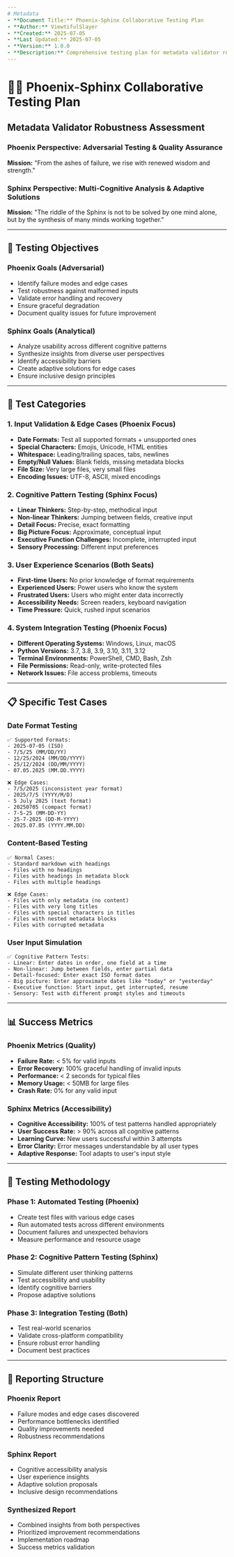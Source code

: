 ```yaml
---
# Metadata
- **Document Title:** Phoenix-Sphinx Collaborative Testing Plan
- **Author:** ViewtifulSlayer
- **Created:** 2025-07-05
- **Last Updated:** 2025-07-05
- **Version:** 1.0.0
- **Description:** Comprehensive testing plan for metadata validator robustness and accessibility
---
```


# 🦅🐺 Phoenix-Sphinx Collaborative Testing Plan
## Metadata Validator Robustness Assessment

### **Phoenix Perspective: Adversarial Testing & Quality Assurance**
**Mission:** "From the ashes of failure, we rise with renewed wisdom and strength."

### **Sphinx Perspective: Multi-Cognitive Analysis & Adaptive Solutions**
**Mission:** "The riddle of the Sphinx is not to be solved by one mind alone, but by the synthesis of many minds working together."

---

## 🎯 **Testing Objectives**

### **Phoenix Goals (Adversarial)**
- Identify failure modes and edge cases
- Test robustness against malformed inputs
- Validate error handling and recovery
- Ensure graceful degradation
- Document quality issues for future improvement

### **Sphinx Goals (Analytical)**
- Analyze usability across different cognitive patterns
- Synthesize insights from diverse user perspectives
- Identify accessibility barriers
- Create adaptive solutions for edge cases
- Ensure inclusive design principles

---

## 🧪 **Test Categories**

### **1. Input Validation & Edge Cases (Phoenix Focus)**
- **Date Formats:** Test all supported formats + unsupported ones
- **Special Characters:** Emojis, Unicode, HTML entities
- **Whitespace:** Leading/trailing spaces, tabs, newlines
- **Empty/Null Values:** Blank fields, missing metadata blocks
- **File Size:** Very large files, very small files
- **Encoding Issues:** UTF-8, ASCII, mixed encodings

### **2. Cognitive Pattern Testing (Sphinx Focus)**
- **Linear Thinkers:** Step-by-step, methodical input
- **Non-linear Thinkers:** Jumping between fields, creative input
- **Detail Focus:** Precise, exact formatting
- **Big Picture Focus:** Approximate, conceptual input
- **Executive Function Challenges:** Incomplete, interrupted input
- **Sensory Processing:** Different input preferences

### **3. User Experience Scenarios (Both Seats)**
- **First-time Users:** No prior knowledge of format requirements
- **Experienced Users:** Power users who know the system
- **Frustrated Users:** Users who might enter data incorrectly
- **Accessibility Needs:** Screen readers, keyboard navigation
- **Time Pressure:** Quick, rushed input scenarios

### **4. System Integration Testing (Phoenix Focus)**
- **Different Operating Systems:** Windows, Linux, macOS
- **Python Versions:** 3.7, 3.8, 3.9, 3.10, 3.11, 3.12
- **Terminal Environments:** PowerShell, CMD, Bash, Zsh
- **File Permissions:** Read-only, write-protected files
- **Network Issues:** File access problems, timeouts

---

## 📋 **Specific Test Cases**

### **Date Format Testing**
```
✅ Supported Formats:
- 2025-07-05 (ISO)
- 7/5/25 (MM/DD/YY)
- 12/25/2024 (MM/DD/YYYY)
- 25/12/2024 (DD/MM/YYYY)
- 07.05.2025 (MM.DD.YYYY)

❌ Edge Cases:
- 7/5/2025 (inconsistent year format)
- 2025/7/5 (YYYY/M/D)
- 5 July 2025 (text format)
- 20250705 (compact format)
- 7-5-25 (MM-DD-YY)
- 25-7-2025 (DD-M-YYYY)
- 2025.07.05 (YYYY.MM.DD)
```

### **Content-Based Testing**
```
✅ Normal Cases:
- Standard markdown with headings
- Files with no headings
- Files with headings in metadata block
- Files with multiple headings

❌ Edge Cases:
- Files with only metadata (no content)
- Files with very long titles
- Files with special characters in titles
- Files with nested metadata blocks
- Files with corrupted metadata
```

### **User Input Simulation**
```
✅ Cognitive Pattern Tests:
- Linear: Enter dates in order, one field at a time
- Non-linear: Jump between fields, enter partial data
- Detail-focused: Enter exact ISO format dates
- Big picture: Enter approximate dates like "today" or "yesterday"
- Executive function: Start input, get interrupted, resume
- Sensory: Test with different prompt styles and timeouts
```

---

## 📊 **Success Metrics**

### **Phoenix Metrics (Quality)**
- **Failure Rate:** < 5% for valid inputs
- **Error Recovery:** 100% graceful handling of invalid inputs
- **Performance:** < 2 seconds for typical files
- **Memory Usage:** < 50MB for large files
- **Crash Rate:** 0% for any valid input

### **Sphinx Metrics (Accessibility)**
- **Cognitive Accessibility:** 100% of test patterns handled appropriately
- **User Success Rate:** > 90% across all cognitive patterns
- **Learning Curve:** New users successful within 3 attempts
- **Error Clarity:** Error messages understandable by all user types
- **Adaptive Response:** Tool adapts to user's input style

---

## 🔄 **Testing Methodology**

### **Phase 1: Automated Testing (Phoenix)**
- Create test files with various edge cases
- Run automated tests across different environments
- Document failures and unexpected behaviors
- Measure performance and resource usage

### **Phase 2: Cognitive Pattern Testing (Sphinx)**
- Simulate different user thinking patterns
- Test accessibility and usability
- Identify cognitive barriers
- Propose adaptive solutions

### **Phase 3: Integration Testing (Both)**
- Test real-world scenarios
- Validate cross-platform compatibility
- Ensure robust error handling
- Document best practices

---

## 📝 **Reporting Structure**

### **Phoenix Report**
- Failure modes and edge cases discovered
- Performance bottlenecks identified
- Quality improvements needed
- Robustness recommendations

### **Sphinx Report**
- Cognitive accessibility analysis
- User experience insights
- Adaptive solution proposals
- Inclusive design recommendations

### **Synthesized Report**
- Combined insights from both perspectives
- Prioritized improvement recommendations
- Implementation roadmap
- Success metrics validation 